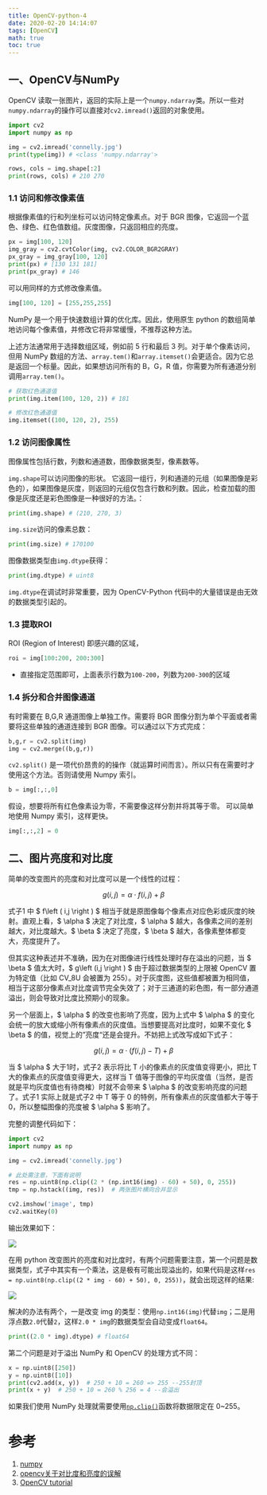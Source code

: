 ```yaml
---
title: OpenCV-python-4
date: 2020-02-20 14:14:07
tags: [OpenCV]
math: true
toc: true
---
```


## 一、OpenCV与NumPy

OpenCV 读取一张图片，返回的实际上是一个`numpy.ndarray`类。所以一些对`numpy.ndarray`的操作可以直接对`cv2.imread()`返回的对象使用。

```python
import cv2
import numpy as np

img = cv2.imread('connelly.jpg')
print(type(img)) # <class 'numpy.ndarray'>

rows, cols = img.shape[:2]
print(rows, cols) # 210 270
```

### 1.1 访问和修改像素值

根据像素值的行和列坐标可以访问特定像素点。对于 BGR 图像，它返回一个蓝色、绿色、红色值数组。灰度图像，只返回相应的亮度。

```python
px = img[100, 120]
img_gray = cv2.cvtColor(img, cv2.COLOR_BGR2GRAY)
px_gray = img_gray[100, 120]
print(px) # [130 131 181]
print(px_gray) # 146
```

可以用同样的方式修改像素值。

```python
img[100, 120] = [255,255,255]
```

NumPy 是一个用于快速数组计算的优化库。因此，使用原生 python 的数组简单地访问每个像素值，并修改它将非常缓慢，不推荐这种方法。

上述方法通常用于选择数组区域，例如前 5 行和最后 3 列。对于单个像素访问，但用 NumPy 数组的方法、`array.tem()`和`array.itemset()`会更适合。因为它总是返回一个标量。因此，如果想访问所有的 B，G，R 值，你需要为所有通道分别调用`array.tem()`。

```python
# 获取红色通道值
print(img.item(100, 120, 2)) # 181

# 修改红色通道值
img.itemset((100, 120, 2), 255)
```

### 1.2 访问图像属性

图像属性包括行数，列数和通道数，图像数据类型，像素数等。

`img.shape`可以访问图像的形状。 它返回一组行，列和通道的元组（如果图像是彩色的），如果图像是灰度，则返回的元组仅包含行数和列数。因此，检查加载的图像是灰度还是彩色图像是一种很好的方法。：

```python
print(img.shape) # (210, 270, 3)
```

`img.size`访问的像素总数：

```python
print(img.size) # 170100
```

图像数据类型由`img.dtype`获得：

```python
print(img.dtype) # uint8
```

 `img.dtype`在调试时非常重要，因为 OpenCV-Python 代码中的大量错误是由无效的数据类型引起的。

### 1.3 提取ROI

ROI (Region of Interest) 即感兴趣的区域，

```python
roi = img[100:200, 200:300]
```

* 直接指定范围即可，上面表示行数为`100-200`，列数为`200-300`的区域

### 1.4 拆分和合并图像通道

有时需要在 B,G,R 通道图像上单独工作。需要将 BGR 图像分割为单个平面或者需要将这些单独的通道连接到 BGR 图像。可以通过以下方式完成：

```python
b,g,r = cv2.split(img)
img = cv2.merge((b,g,r))
```

`cv2.split()` 是一项代价昂贵的的操作（就运算时间而言）。所以只有在需要时才使用这个方法。否则请使用 Numpy 索引。

```python
b = img[:,:,0]
```

假设，想要将所有红色像素设为零，不需要像这样分割并将其等于零。 可以简单地使用 Numpy 索引，这样更快。

```python
img[:,:,2] = 0
```

## 二、图片亮度和对比度

简单的改变图片的亮度和对比度可以是一个线性的过程：

$$ g\left (i,j  \right )= \alpha \cdot f\left ( i,j \right )+\beta\tag{1} $$

式子1 中 $ f\left ( i,j \right ) $ 相当于就是原图像每个像素点对应色彩或灰度的映射。直观上看，$ \alpha $ 决定了对比度，$ \alpha $ 越大，各像素之间的差别越大，对比度越大。$ \beta $ 决定了亮度，$ \beta $ 越大，各像素整体都变大，亮度提升了。

但其实这种表述并不准确，因为在对图像进行线性处理时存在溢出的问题，当 $ \beta $ 值太大时，$ g\left (i,j  \right ) $ 由于超过数据类型的上限被 OpenCV 置为特定值（比如 CV_8U 会被置为 255）。对于灰度图，这些值都被置为相同值，相当于这部分像素点对比度调节完全失效了；对于三通道的彩色图，有一部分通道溢出，则会导致对比度比预期小的现象。

另一个层面上，$ \alpha $ 的改变也影响了亮度，因为上式中 $ \alpha $ 的变化会统一的放大或缩小所有像素点的灰度值。当想要提高对比度时，如果不变化 $ \beta $ 的值，视觉上的”亮度“还是会提升。不妨把上式改写成如下式子：

$$ g\left (i,j  \right )= \alpha \cdot \left (f\left ( i,j \right )-T  \right )+\beta\tag{2} $$

当 $ \alpha $ 大于1时，式子2 表示将比 T 小的像素点的灰度值变得更小，把比 T 大的像素点的灰度值变得更大，这样当 T 值等于图像的平均灰度值（当然，是否就是平均灰度值也有待商榷）时就不会带来 $ \alpha $ 的改变影响亮度的问题了。式子1 实际上就是式子2 中 T 等于 0 的特例，所有像素点的灰度值都大于等于 0，所以整幅图像的亮度被 $ \alpha $ 影响了。

完整的调整代码如下：

```python
import cv2
import numpy as np

img = cv2.imread('connelly.jpg')

# 此处需注意，下面有说明
res = np.uint8(np.clip((2 * (np.int16(img) - 60) + 50), 0, 255))
tmp = np.hstack((img, res))  # 两张图片横向合并显示

cv2.imshow('image', tmp)
cv2.waitKey(0)
```

输出效果如下：

![](https://qttblog.oss-cn-hangzhou.aliyuncs.com/opencv/compare.jpg)

在用 python 改变图片的亮度和对比度时，有两个问题需要注意，第一个问题是数据类型，式子中其实有一个乘法，这是极有可能出现溢出的，如果代码是这样`res = np.uint8(np.clip((2 * img - 60) + 50), 0, 255))`，就会出现这样的结果:

![](https://qttblog.oss-cn-hangzhou.aliyuncs.com/opencv/compare_wrong.jpg)

解决的办法有两个，一是改变 img 的类型：使用`np.int16(img)`代替`img`；二是用浮点数`2.0`代替`2`，这样`2.0 * img`的数据类型会自动变成`float64`。

```python
print((2.0 * img).dtype) # float64
```

第二个问题是对于溢出 NumPy 和 OpenCV 的处理方式不同：

```python
x = np.uint8([250])
y = np.uint8([10])
print(cv2.add(x, y))  # 250 + 10 = 260 => 255 --255封顶
print(x + y)  # 250 + 10 = 260 % 256 = 4 --会溢出
```

如果我们使用 NumPy 处理就需要使用[`np.clip()`](https://docs.scipy.org/doc/numpy/reference/generated/numpy.clip.html#numpy.clip)函数将数据限定在 0~255。



# 参考

1. [numpy](https://www.numpy.org.cn/article/other/py_basic_ops.html#目标)
2. [opencv关于对比度和亮度的误解](https://blog.csdn.net/abc20002929/article/details/40474807)
3. [OpenCV tutorial](https://docs.opencv.org/2.4/doc/tutorials/core/basic_linear_transform/basic_linear_transform.html#basic-linear-transform)

